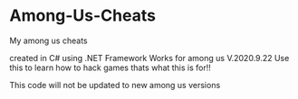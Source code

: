 # Among-Us-Cheats
My among us cheats 



created in C# using .NET Framework 
Works for among us V.2020.9.22
Use this to learn how to hack games thats what this is for!!

This code will not be updated to new among us versions

